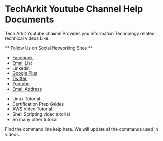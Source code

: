 # TechArkit Youtube Channel Help Documents
 
Tech Arkit Youtube channel Provides you Information Technology related technical videos Like.


** Follow Us on Social Networking Sites **
* [Facebook](https://www.facebook.com/Linuxarkit/)
* [Email List](https://feedburner.google.com/fb/a/mailverify?uri=arkit)
* [Linkedin](https://in.linkedin.com/in/ravi-kumar-94530121)
* [Google Plus](https://plus.google.com/u/0/+RedhatEnterpriseLinuxStepbyStepGuide/posts)
* [Twitter](https://twitter.com/aravikumar48)
* [Youtube](https://www.youtube.com/Techarkit?sub_confirmation=1)
* [Email Address](aravikumar48@gmail.com)

- Linux Tutorial
- Certification Prep Guides
- AWS Video Tutorial
- Shell Scripting video tutorial
- So many other tutorial

Find the command line help here. We will update all the commands used in videos.
